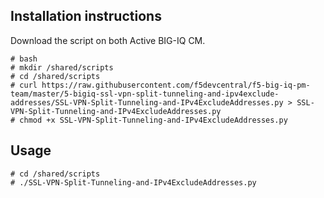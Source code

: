 Installation instructions
-------------------------

Download the script on both Active BIG-IQ CM.

```
# bash
# mkdir /shared/scripts
# cd /shared/scripts
# curl https://raw.githubusercontent.com/f5devcentral/f5-big-iq-pm-team/master/5-bigiq-ssl-vpn-split-tunneling-and-ipv4exclude-addresses/SSL-VPN-Split-Tunneling-and-IPv4ExcludeAddresses.py > SSL-VPN-Split-Tunneling-and-IPv4ExcludeAddresses.py
# chmod +x SSL-VPN-Split-Tunneling-and-IPv4ExcludeAddresses.py
```

Usage
-----

```
# cd /shared/scripts
# ./SSL-VPN-Split-Tunneling-and-IPv4ExcludeAddresses.py
```
